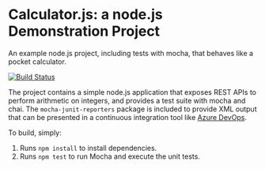 Calculator.js: a node.js Demonstration Project
==============================================
An example node.js project, including tests with mocha, that behaves like
a pocket calculator.

[![Build Status](https://havibe.visualstudio.com/Calc/_apis/build/status/hpvibe.calculator?branchName=master)](https://havibe.visualstudio.com/Calc/_build/latest?definitionId=10&branchName=master)

The project contains a simple node.js application that exposes REST APIs
to perform arithmetic on integers, and provides a test suite with mocha
and chai.  The `mocha-junit-reporters` package is included to provide XML
output that can be presented in a continuous integration tool like
[Azure DevOps](https://azure.com/devops).

To build, simply:

1. Runs `npm install` to install dependencies.
2. Runs `npm test` to run Mocha and execute the unit tests.


